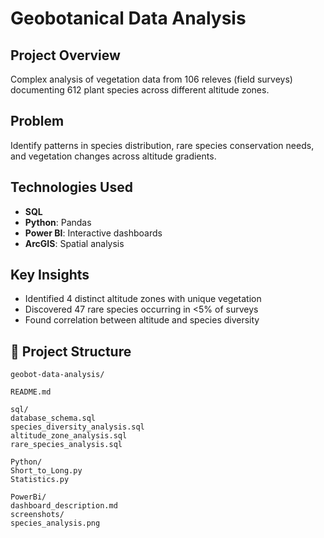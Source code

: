 # Geobotanical Data Analysis

## Project Overview
Complex analysis of vegetation data from 106 releves (field surveys) documenting 612 plant species across different altitude zones.

## Problem
Identify patterns in species distribution, rare species conservation needs, and vegetation changes across altitude gradients.

## Technologies Used
- **SQL**
- **Python**: Pandas
- **Power BI**: Interactive dashboards
- **ArcGIS**: Spatial analysis

## Key Insights
- Identified 4 distinct altitude zones with unique vegetation
- Discovered 47 rare species occurring in <5% of surveys
- Found correlation between altitude and species diversity

## 📁 Project Structure
    geobot-data-analysis/
    
    README.md
    
    sql/
    database_schema.sql
    species_diversity_analysis.sql
    altitude_zone_analysis.sql
    rare_species_analysis.sql
    
    Python/
    Short_to_Long.py
    Statistics.py
    
    PowerBi/
    dashboard_description.md
    screenshots/
    species_analysis.png
